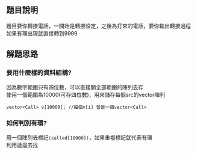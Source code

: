 ## 題目說明
題目要你轉接電話，一開始是轉接設定，之後為打來的電話，要你輸出轉接過程  
如果有環出現就直接轉到9999

## 解題思路
### 要用什麼樣的資料結構?  
因為數字範圍只有四位數，可以直接開全部範圍的陣列去存  
使用一個範圍為10000(可存四位數)，用來儲存每個src的vector<Call>陣列
```
vector<Call> v[10000]; //每個v[i] 皆是一個vector<Call>
```
### 如何判別有環?
用一個陣列去標記`(called[10000])`，如果重複標記就代表有環  
利用遞迴去找  

